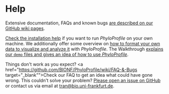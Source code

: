 # Help
Extensive documentation, FAQs and known bugs <a href="https://github.com/BIONF/PhyloProfile/wiki" target="_blank">are described on our GitHub wiki pages</a>.

<a href="https://github.com/BIONF/PhyloProfile/wiki/Installation" target="_blank">Check the installation help</a> if you want to run *PhyloProfile* on your own machine.
We additionally offer some overview on <a href="https://github.com/BIONF/PhyloProfile/wiki/Input-Data" target="_blank">how to format your own data to visualize and analyze it</a> with *PhyloProfile*.
The Walkthrough <a href="https://github.com/BIONF/PhyloProfile/wiki/Walkthrough" target="_blank">explains our `demo` files and gives an idea of how to use *PhyloProfile*</a>.

Things don't work as you expect? <a href="https://github.com/BIONF/PhyloProfile/wiki/FAQ-&-Bugs target="_blank"">Check our FAQ to get an idea what could have gone wrong</a>. This couldn't solve your problem? <a href="https://github.com/BIONF/PhyloProfile/issues/new" target="_blank">Please open an issue on GitHub</a> or contact us via email at tran@bio.uni-frankfurt.de.  
